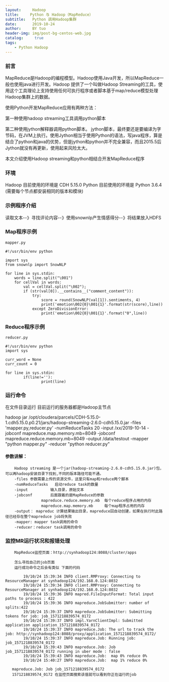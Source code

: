 ```yaml
---
layout:     Hadoop
title:     Python 与 Hadoop（MapReduce）
subtitle:   Python 调用Hadoop集群
date:       2019-10-24
author:     BY tuo
header-img: img/post-bg-centos-web.jpg
catalog: 	 true
tags:
    - Python Hadoop 
---
```

### 前言

MapReduce是Hadoop的编程模型。Hadoop使用Java开发，所以MapReduce一般也使用java进行开发。Hadoop 提供了一个叫做Hadoop Streaming的工具，使用这个工具理论上支持使用任何可执行程序或者脚本基于map/reduce模型处理Hadoop集群上的数据。

使用Python开发MapReduce应用有两种方法：

第一种使用hadoop streaming工具调用python脚本

第二种使用jython解释器调用python脚本。 jython脚本，最终要还是要编译为字节码，在JVM上执行。使用Jython相当于使用Python的语法，写java程序，算是结合了python和java的优势，但是jython和python并不完全兼容，而且2015.5后Jython就没有再更新，使用起来风险太大。

本文介绍使用Hadoop streaming和python相结合开发MapReduce程序


### 环境

Hadoop 目前使用的环境是 CDH 5.15.0
Python 目前使用的环境是 Python 3.6.4 (需要每个节点都安装相同的版本和模块)

### 示例程序介绍

读取文本--》寻找评论内容--》使用snownlp产生情感得分--》将结果放入HDFS

### Map程序示例

```
mapper.py

#!/usr/bin/env python

import sys
from snownlp import SnowNLP

for line in sys.stdin:
    words = line.split("\001")
    for cellVal in words:
        val = cellVal.split("\002");
        if (str(val[0]).__contains__("comment_content")):
            try:
                score = round(SnowNLP(val[1]).sentiments, 4)
                print('emotion\002{0}\001{1}'.format(str(score),line))
            except ZeroDivisionError:
                print('emotion\002{0}\001{1}'.format("0",line))
```

### Reduce程序示例

```
reducer.py

#!/usr/bin/env python
import sys

curr_word = None
curr_count = 0

for line in sys.stdin:
        if(line!=''):
                print(line)

```

### 运行命令

在文件目录运行 目前运行的服务器都是Hadoop主节点

hadoop jar /opt/cloudera/parcels/CDH-5.15.0-1.cdh5.15.0.p0.21/jars/hadoop-streaming-2.6.0-cdh5.15.0.jar -files 'mapper.py,reducer.py' -numReduceTasks 20 -input /xx/2019-10-14 -jobconf mapreduce.map.memory.mb=8049 -jobconf mapreduce.reduce.memory.mb=8049 -output /data/testout -mapper "python mapper.py" -reducer "python reducer.py"

#### 参数讲解：
        Hadoop streaming 是一个jar(hadoop-streaming-2.6.0-cdh5.15.0.jar)包，可以再hadoop安装目录下找到,不同的版本路径可能不通。
        -files 参数需要上传的资源文件，这里只有map和reduce两个脚本
        -numReduceTasks   启动reduce task的数量
        -input          输入目录，原始文本
        -jobconf        后面跟着的是MapReduce的参数 
                    mapreduce.reduce.memory.mb  每个reduce程序占用的内存
                    mapreduce.map.memory.mb     每个map程序占用的内存
        -output： mapreduc 计算结果输出目录，mapreduce回自动创建，如果在执行时此路径已经存在整个mapreduce job将失败
        -mapper: mapper task调用的命令
        -reducer：reducer task调用的命令
### 监控MR运行状况和报错处理

        MapReduce监控页面：http://synhadoop124:8088/cluster/apps
        
        怎么寻找自己的job页面
        运行成功命令之后会有类似 下面的代码
        
```
        19/10/24 15:39:34 INFO client.RMProxy: Connecting to ResourceManager at synhadoop124/192.168.0.124:8032
        19/10/24 15:39:34 INFO client.RMProxy: Connecting to ResourceManager at synhadoop124/192.168.0.124:8032
        19/10/24 15:39:36 INFO mapred.FileInputFormat: Total input paths to process : 422
        19/10/24 15:39:36 INFO mapreduce.JobSubmitter: number of splits:422
        19/10/24 15:39:37 INFO mapreduce.JobSubmitter: Submitting tokens for job: job_1571218839574_0172
        19/10/24 15:39:37 INFO impl.YarnClientImpl: Submitted application application_1571218839574_0172
        19/10/24 15:39:37 INFO mapreduce.Job: The url to track the job: http://synhadoop124:8088/proxy/application_1571218839574_0172/
        19/10/24 15:39:37 INFO mapreduce.Job: Running job: job_1571218839574_0172
        19/10/24 15:39:43 INFO mapreduce.Job: Job job_1571218839574_0172 running in uber mode : false
        19/10/24 15:39:43 INFO mapreduce.Job:  map 0% reduce 0%
        19/10/24 15:40:27 INFO mapreduce.Job:  map 1% reduce 0%
```
       mapreduce.Job: Job job_1571218839574_0172
       1571218839574_0172 在监控页面搜索该值就可以看到你正在运行的job


